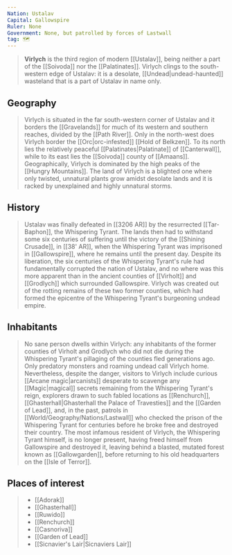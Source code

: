 ```yaml
---
Nation: Ustalav
Capital: Gallowspire
Ruler: None
Government: None, but patrolled by forces of Lastwall
tag: 🗺️
---
```


> **Virlych** is the third region of modern [[Ustalav]], being neither a part of the [[Soivoda]] nor the [[Palatinates]]. Virlych clings to the south-western edge of Ustalav: it is a desolate, [[Undead|undead-haunted]] wasteland that is a part of Ustalav in name only.



## Geography

> Virlych is situated in the far south-western corner of Ustalav and it borders the [[Gravelands]] for much of its western and southern reaches, divided by the [[Path River]]. Only in the north-west does Virlych border the [[Orc|orc-infested]] [[Hold of Belkzen]]. To its north lies the relatively peaceful [[Palatinates|Palatinate]] of [[Canterwall]], while to its east lies the [[Soivoda]] county of [[Amaans]]. Geographically, Virlych is dominated by the high peaks of the [[Hungry Mountains]].
> The land of Virlych is a blighted one where only twisted, unnatural plants grow amidst desolate lands and it is racked by unexplained and highly unnatural storms.


## History

> Ustalav was finally defeated in [[3206 AR]] by the resurrected [[Tar-Baphon]], the Whispering Tyrant. The lands then had to withstand some six centuries of suffering until the victory of the [[Shining Crusade]], in [[38' AR]], when the Whispering Tyrant was imprisoned in [[Gallowspire]], where he remains until the present day. Despite its liberation, the six centuries of the Whispering Tyrant's rule had fundamentally corrupted the nation of Ustalav, and no where was this more apparent than in the ancient counties of [[Virholt]] and [[Grodlych]] which surrounded Gallowspire. Virlych was created out of the rotting remains of these two former counties, which had formed the epicentre of the Whispering Tyrant's burgeoning undead empire.


## Inhabitants

> No sane person dwells within Virlych: any inhabitants of the former counties of Virholt and Grodlych who did not die during the Whispering Tyrant's pillaging of the counties fled generations ago. Only predatory monsters and roaming undead call Virlych home. Nevertheless, despite the danger, visitors to Virlych include curious [[Arcane magic|arcanists]] desperate to scavenge any [[Magic|magical]] secrets remaining from the Whispering Tyrant's reign, explorers drawn to such fabled locations as [[Renchurch]], [[Ghasterhall|Ghasterhall the Palace of Travesties]] and the [[Garden of Lead]], and, in the past, patrols in [[World/Geography/Nations/Lastwall]] who checked the prison of the Whispering Tyrant for centuries before he broke free and destroyed their country.
> The most infamous resident of Virlych, the Whispering Tyrant himself, is no longer present, having freed himself from Gallowspire and destroyed it, leaving behind a blasted, mutated forest known as [[Gallowgarden]], before returning to his old headquarters on the [[Isle of Terror]].


## Places of interest

> - [[Adorak]]
> - [[Ghasterhall]]
> - [[Ruwido]]
> - [[Renchurch]]
> - [[Casnoriva]]
> - [[Garden of Lead]]
> - [[Sicnavier's Lair|Sicnaviers Lair]]







